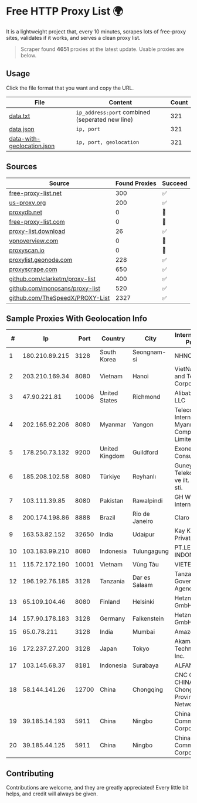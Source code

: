 
# Free HTTP Proxy List 🌍

It is a lightweight project that, every 10 minutes, scrapes lots of free-proxy sites, validates if it works, and serves a clean proxy list.


> Scraper found **4651** proxies at the latest update. Usable proxies are below.

## Usage

Click the file format that you want and copy the URL.


|File|Content|Count|
|----|-------|-----|
|[data.txt](https://raw.githubusercontent.com/themiralay/Proxy-List-World/master/data.txt)|`ip_address:port` combined (seperated new line)|321|
|[data.json](https://raw.githubusercontent.com/themiralay/Proxy-List-World/master/data.json)|`ip, port`|321|
|[data-with-geolocation.json](https://raw.githubusercontent.com/themiralay/Proxy-List-World/master/data-with-geolocation.json)|`ip, port, geolocation`|321|

## Sources

|Source|Found Proxies|Succeed|
|------|-------------|-------|
|[free-proxy-list.net](https://free-proxy-list.net)|300|✅|
|[us-proxy.org](https://www.us-proxy.org)|200|✅|
|[proxydb.net](http://proxydb.net)|0|🚫|
|[free-proxy-list.com](https://free-proxy-list.com/?page=&port=&type%5B%5D=http&type%5B%5D=https&up_time=0&search=Search)|0|🚫|
|[proxy-list.download](https://www.proxy-list.download/HTTP)|26|✅|
|[vpnoverview.com](https://vpnoverview.com/privacy/anonymous-browsing/free-proxy-servers)|0|🚫|
|[proxyscan.io](https://www.proxyscan.io)|0|🚫|
|[proxylist.geonode.com](https://proxylist.geonode.com/api/proxy-list?limit=300&page=1&sort_by=lastChecked&sort_type=desc&protocols=http,https)|228|✅|
|[proxyscrape.com](https://api.proxyscrape.com/v2/?request=displayproxies&protocol=http&timeout=10000&country=all&ssl=all&anonymity=all)|650|✅|
|[github.com/clarketm/proxy-list](https://raw.githubusercontent.com/clarketm/proxy-list/master/proxy-list-raw.txt)|400|✅|
|[github.com/monosans/proxy-list](https://raw.githubusercontent.com/monosans/proxy-list/main/proxies/http.txt)|520|✅|
|[github.com/TheSpeedX/PROXY-List](https://raw.githubusercontent.com/TheSpeedX/PROXY-List/master/http.txt)|2327|✅|


## Sample Proxies With Geolocation Info

|#|Ip|Port|Country|City|Internet Service Provider|
|-|--|----|-------|----|-------------------------|
|1|180.210.89.215|3128|South Korea|Seongnam-si|NHNCLOUD|
|2|203.210.169.34|8080|Vietnam|Hanoi|VietNam Post and Telecom Corporation|
|3|47.90.221.81|10006|United States|Richmond|Alibaba.com LLC|
|4|202.165.92.206|8080|Myanmar|Yangon|Telecom International Myanmar Company Limited|
|5|178.250.73.132|9200|United Kingdom|Guildford|Exonetric Consulting Ltd|
|6|185.208.102.58|8080|Türkiye|Reyhanlı|Guneydogu Telekom int.bil. ve ilt. hiz. tic. ltd. sti.|
|7|103.111.39.85|8080|Pakistan|Rawalpindi|GH Wireless Internet Service|
|8|200.174.198.86|8888|Brazil|Rio de Janeiro|Claro S.A|
|9|163.53.82.152|32650|India|Udaipur|Kay Kay Softech Private Limited|
|10|103.183.99.210|8080|Indonesia|Tulungagung|PT.LEXXA DATA INDONUSA|
|11|115.72.172.190|10001|Vietnam|Vũng Tàu|VIETELmetro|
|12|196.192.76.185|3128|Tanzania|Dar es Salaam|Tanzania e-Government Agency|
|13|65.109.104.46|8080|Finland|Helsinki|Hetzner Online GmbH|
|14|157.90.178.183|3128|Germany|Falkenstein|Hetzner Online GmbH|
|15|65.0.78.211|3128|India|Mumbai|Amazon.com|
|16|172.237.27.200|3128|Japan|Tokyo|Akamai Technologies, Inc.|
|17|103.145.68.37|8181|Indonesia|Surabaya|ALFANET|
|18|58.144.141.26|12700|China|Chongqing|CNC Group CHINA169 Chongqing Province Network|
|19|39.185.14.193|5911|China|Ningbo|China Mobile Communications Corporation|
|20|39.185.44.125|5911|China|Ningbo|China Mobile Communications Corporation|



## Contributing

Contributions are welcome, and they are greatly appreciated! Every
little bit helps, and credit will always be given.

